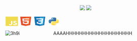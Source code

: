 <div align="center">
  <img height="180em" src="https://github-readme-stats.vercel.app/api?username=antoxic00&show_icons=true&theme=dark&include_all_commits=true&count_private=true"/>
  <img height="140em" src="https://github-readme-stats.vercel.app/api/top-langs/?username=antoxic00&layout=compact&langs_count=7&theme=dark"/>
</div>
<div style="display: inline_block"><br>
  <img align="center" alt="Rafa-Js" height="30" width="40" src="https://raw.githubusercontent.com/devicons/devicon/master/icons/javascript/javascript-plain.svg">
  <img align="center" alt="Rafa-HTML" height="30" width="40" src="https://raw.githubusercontent.com/devicons/devicon/master/icons/html5/html5-original.svg">
  <img align="center" alt="Rafa-CSS" height="30" width="40" src="https://raw.githubusercontent.com/devicons/devicon/master/icons/css3/css3-original.svg">
  <img align="center" alt="Rafa-Python" height="30" width="40" src="https://raw.githubusercontent.com/devicons/devicon/master/icons/python/python-original.svg">
</div>
<div align="center">
  <img align="left" src="https://github.com/antoxic00/antoxic00/assets/108150990/bcb8dab0-7f85-49ab-bc1f-b53413e7d3e9" alt="3h9i" />
  <p>AAAAHHHHHHHHHHHHHHHHHHHH</p>
</div>
